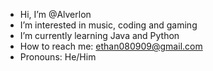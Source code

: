 -  Hi, I’m @Alverlon
-  I’m interested in music, coding and gaming
-  I’m currently learning Java and Python
-  How to reach me: ethan080909@gmail.com
-  Pronouns: He/Him


<!---
Alverlon/Alverlon is a ✨ special ✨ repository because its `README.md` (this file) appears on your GitHub profile.
You can click the Preview link to take a look at your changes.
--->
